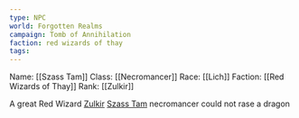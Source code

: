 ```yaml
---
type: NPC
world: Forgotten Realms
campaign: Tomb of Annihilation
faction: red wizards of thay
tags: 
---
```

Name: [[Szass Tam]]
Class: [[Necromancer]]
Race: [[Lich]]
Faction: [[Red Wizards of Thay]]
Rank: [[Zulkir]]


A great Red Wizard [Zulkir](app://obsidian.md/Zulkir) [Szass Tam](app://obsidian.md/Szass%20Tam) necromancer could not rase a dragon


